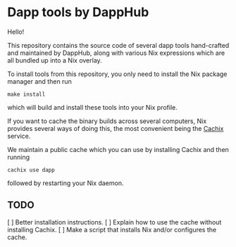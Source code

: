 # Dapp tools by DappHub

Hello!

This repository contains the source code of several dapp tools
hand-crafted and maintained by DappHub, along with various Nix
expressions which are all bundled up into a Nix overlay.

To install tools from this repository, you only need to install the
Nix package manager and then run

    make install

which will build and install these tools into your Nix profile.

If you want to cache the binary builds across several computers, Nix
provides several ways of doing this, the most convenient being
the [Cachix](https://cachix.org) service.

We maintain a public cache which you can use by installing Cachix and
then running

    cachix use dapp

followed by restarting your Nix daemon.

## TODO

  [ ] Better installation instructions.
  [ ] Explain how to use the cache without installing Cachix.
  [ ] Make a script that installs Nix and/or configures the cache.
